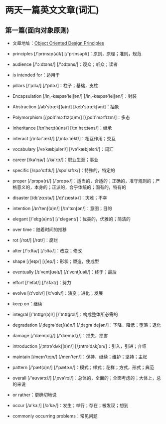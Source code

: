 # 两天一篇英文文章(词汇)

## 第一篇(面向对象原则)

* 文章地址：[Object Oriented Design Principles](<https://www.codeproject.com/Articles/567768/Object-Oriented-Design-Principles>)
* principles [/'prɪnsɪp(ə)l/] [/'prɪnsəpl/]：原则，原理；准则，规范

* audience [/'ɔːdɪəns/] [/'ɔdɪəns/]：观众；听众；读者

* is intended for：适用于

* pillars [/'pɪlə/] [/'pɪlɚ/]：柱子；基础，支柱
* Encapsulation [/in,-kæpsə'leiʃən/] [/in,-kæpsə'leiʃən/]：封装
* Abstraction [/əb'strækʃ(ə)n/]  [/æb'strækʃən/]：抽象
* Polymorphism [/ˌpɒlɪ'mɔːfɪz(ə)m/] [/ˌpɑlɪ'mɔrfɪzm/]：多态
* Inheritance [/ɪn'herɪt(ə)ns/]  [/ɪn'hɛrɪtəns/]：继承
* interact [/ɪntər'ækt/]  [/ˌɪntɚ'ækt/]：相互作用；交互
* vocabulary [/vəˈkæbjuləri/]  [/və'kæbjəlɛri/]：词汇
* career [/kə'rɪə/]  [/kə'rɪr/]：职业生涯；事业
* specific [/spə'sɪfɪk/]  [/spə'sɪfɪk/]：特殊的，特定的
* proper [/ˈprɔpə(r)/]  [/ˈprɑpɚ/]：适当的，合适的；正确的，准守规则的；严格意义的，本身的；正派的，合乎体统的；固有的，特有的
* disaster [/dɪ'zɑːstə/]  [/dɪ'zæstɚ/]：灾难；不幸
* intention [/ɪn'tenʃ(ə)n/] [/ɪn'tɛnʃən/]：意图；目的
* elegant [/'elɪg(ə)nt/] [/'ɛləgənt/]：优美的，优雅的；简洁的
* over time：随着时间的推移
* rot [/rɒt/]  [/rɑt/]：腐烂
* alter [/'ɔːltə/]  [/ˈɔltɚ/]：改变；修改
* shape [/ʃeɪp/] [/ʃep/]：形状；塑造，使成型
* eventually [/ɪ'ventʃʊəlɪ/] [/ɪ'vɛntʃuəli/]：终于；最后
* effort [/'efət/]  [/'ɛfɚt/]：努力
* evolve [/ɪ'vɒlv/]  [/ɪ'vɑlv/]：演变；进化；发展
* keep on：继续
* integral [/'ɪntɪgr(ə)l/]  [/'ɪntɪɡrəl/]：构成整体所必需的
* degradation [/ˌdegrə'deɪʃ(ə)n/]  [/ˌdɛɡrə'deʃən/]：下降，降低；堕落；退化
* damage [/'dæmɪdʒ/]  [/'dæmɪdʒ/]：损失，损害
* introduction [/ˌɪntrə'dʌkʃ(ə)n/]  [/ˌɪntrə'dʌkʃən/]：引入，引进；介绍
* maintain [/meɪn'teɪn/]  [/men'ten/]：保持，继续；维护；坚持；主张
* pattern [/'pæt(ə)n/]  [/'pætɚn/]：模式；样式；花样；方式，形式；典范
* overall [/'əʊvərɔːl/]  [/ˌovə'rɔl/]：总体的，全面的；全面考虑的；大体上，总的来说
* or rather：更确切地说
* occur [/ə'kɜː/]  [/ə'kɝ/]：发生；举行；存在；被发现；想到
* commonly occurring problems：常见问题